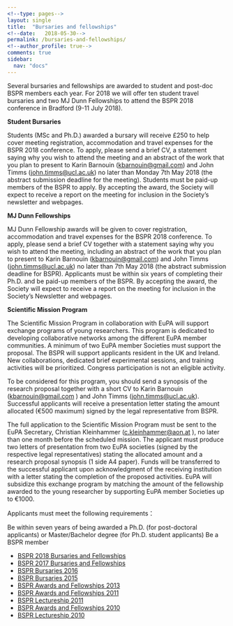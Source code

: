 ```yaml
---
<!--type: pages-->
layout: single
title:  "Bursaries and fellowships"
<!--date:   2018-05-30-->
permalink: /bursaries-and-fellowships/
<!--author_profile: true-->
comments: true
sidebar:
  nav: "docs"
---
```




Several bursaries and fellowships are awarded to student and post-doc BSPR members each year. For 2018 we will offer ten student travel bursaries and two MJ Dunn Fellowships to attend the BSPR 2018 conference in Bradford (9-11 July 2018).



**Student Bursaries**

Students (MSc and Ph.D.) awarded a bursary will receive £250 to help cover meeting registration, accommodation and travel expenses for the BSPR 2018 conference. To apply, please send a brief CV, a statement saying why you wish to attend the meeting and an abstract of the work that you plan to present to Karin Barnouin (kbarnouin@gmail.com) and John Timms (john.timms@ucl.ac.uk) no later than Monday 7th May 2018 (the abstract submission deadline for the meeting). Students must be paid-up members of the BSPR to apply. By accepting the award, the Society will expect to receive a report on the meeting for inclusion in the Society’s newsletter and webpages.



**MJ Dunn Fellowships**

MJ Dunn Fellowship awards will be given to cover registration, accommodation and travel expenses for the BSPR 2018 conference. To apply, please send a brief CV together with a statement saying why you wish to attend the meeting, including an abstract of the work that you plan to present to Karin Barnouin (kbarnouin@gmail.com) and John Timms (john.timms@ucl.ac.uk) no later than 7th May 2018 (the abstract submission deadline for BSPR). Applicants must be within six years of completing their Ph.D. and be paid-up members of the BSPR. By accepting the award, the Society will expect to receive a report on the meeting for inclusion in the Society’s Newsletter and webpages.



**Scientific Mission Program**

The Scientific Mission Program in collaboration with EuPA will support exchange programs of young researchers. This program is dedicated to developing collaborative networks among the different EuPA member communities. A minimum of two EuPA member Societies must support the proposal. The BSPR will support applicants resident in the UK and Ireland. New collaborations, dedicated brief experimental sessions, and training activities will be prioritized. Congress participation is not an eligible activity.



To be considered for this program, you should send a synopsis of the research proposal together with a short CV to Karin Barnouin (kbarnouin@gmail.com ) and John Timms (john.timms@ucl.ac.uk). Successful applicants will receive a presentation letter stating the amount allocated (€500 maximum) signed by the legal representative from BSPR.



The full application to the Scientific Mission Program must be sent to the EuPA Secretary, Christian Kleinhammer (c.kleinhammer@aon.at ), no later than one month before the scheduled mission. The applicant must produce two letters of presentation from two EuPA societies (signed by the respective legal representatives) stating the allocated amount and a research proposal synopsis (1 side A4 paper). Funds will be transferred to the successful applicant upon acknowledgment of the receiving institution with a letter stating the completion of the proposed activities. EuPA will subsidize this exchange program by matching the amount of the fellowship awarded to the young researcher by supporting EuPA member Societies up to €1000.



Applicants must meet the following requirements：

Be within seven years of being awarded a Ph.D. (for post-doctoral applicants) or Master/Bachelor degree (for Ph.D. student applicants)
Be a BSPR member



- [BSPR 2018 Bursaries and Fellowships]({{site.baseurl}}/bspr-2018-bursaries-and-fellowships)
- [BSPR 2017 Bursaries and Fellowships]({{site.baseurl}}/bspr-2017-bursaries-and-fellowships)
- [BSPR Bursaries 2016]({{site.baseurl}}/bspr-bursaries-2016)
- [BSPR Bursaries 2015]({{site.baseurl}}/bspr-bursaries-2015)
- [BSPR Awards and Fellowships 2013]({{site.baseurl}}/sbspr-awards-and-fellowships-2013 )
- [BSPR Awards and Fellowships 2011]({{site.baseurl}}//bspr-awards-and-fellowships-2011 )
- [BSPR Lectureship 2011]({{site.baseurl}}/bspr-lectureship-2011 )
- [BSPR Awards and Fellowships 2010]({{site.baseurl}}/bspr-awards-and-fellowships-2010 )
- [BSPR Lectureship 2010]({{site.baseurl}}/bspr-lectureship-2010 )
